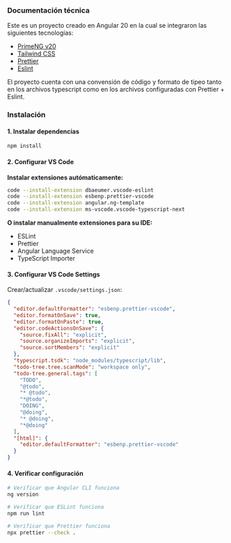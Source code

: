 ### Documentación técnica

Este es un proyecto creado en Angular 20 en la cual se integraron las siguientes tecnologías:

- [PrimeNG v20](https://v17.primeng.org/)
- [Tailwind CSS](https://tailwindcss.com/)
- [Prettier](https://prettier.io/)
- [Eslint](https://eslint.org/)

El proyecto cuenta con una convensión de código y formato de tipeo tanto en los archivos
typescript como en los archivos configuradas con Prettier + Eslint.

### Instalación

#### 1. **Instalar dependencias**

```bash
npm install
```

#### 2. **Configurar VS Code**

**Instalar extensiones autómaticamente:**

```bash
code --install-extension dbaeumer.vscode-eslint
code --install-extension esbenp.prettier-vscode
code --install-extension angular.ng-template
code --install-extension ms-vscode.vscode-typescript-next
```

**O instalar manualmente extensiones para su IDE:**

- ESLint
- Prettier
- Angular Language Service
- TypeScript Importer

#### 3. **Configurar VS Code Settings**

Crear/actualizar `.vscode/settings.json`:

```json
{
  "editor.defaultFormatter": "esbenp.prettier-vscode",
  "editor.formatOnSave": true,
  "editor.formatOnPaste": true,
  "editor.codeActionsOnSave": {
    "source.fixAll": "explicit",
    "source.organizeImports": "explicit",
    "source.sortMembers": "explicit"
  },
  "typescript.tsdk": "node_modules/typescript/lib",
  "todo-tree.tree.scanMode": "workspace only",
  "todo-tree.general.tags": [
    "TODO",
    "@todo",
    "* @todo",
    "*@todo",
    "DOING",
    "@doing",
    "* @doing",
    "*@doing"
  ],
  "[html]": {
    "editor.defaultFormatter": "esbenp.prettier-vscode"
  }
}
```

#### 4. **Verificar configuración**

```bash
# Verificar que Angular CLI funciona
ng version

# Verificar que ESLint funciona
npm run lint

# Verificar que Prettier funciona
npx prettier --check .
```
